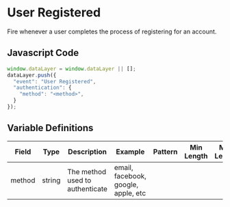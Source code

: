 # User Registered

Fire whenever a user completes the process of registering for an account.

## Javascript Code

```js
window.dataLayer = window.dataLayer || [];
dataLayer.push({
  "event": "User Registered",
  "authentication": {
    "method": "<method>",
  }
});
```

## Variable Definitions

|Field|Type|Description|Example|Pattern|Min Length|Max Length|Minimum|Maximum|Multiple Of|
| --- | --- | --- | --- | --- | --- | --- | --- | --- | --- |
|method|string|The method used to authenticate|email, facebook, google, apple, etc|
